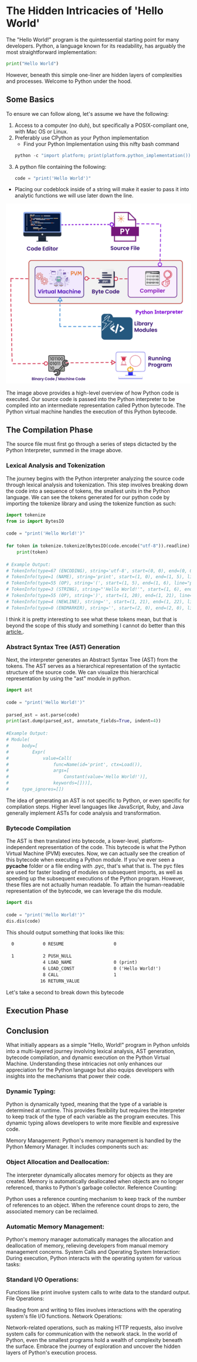 # The Hidden Intricacies of 'Hello World'

The "Hello World!" program is the quintessential starting point for many developers. Python, a language known for its readability, has arguably the most straightforward implementation:

```python
print("Hello World")
```
However, beneath this simple one-liner are hidden layers of complexities and processes. Welcome to Python under the hood.

## Some Basics

To ensure we can follow along, let's assume we have the following:
1. Access to a computer (no duh), but specifically a POSIX-compliant one, with Mac OS or Linux.
1. Preferably use CPython as your Python implementation
    - Find your Python Implementation using this nifty bash command
    ```python 
    python -c "import platform; print(platform.python_implementation())"
    ```
1. A python file containing the following:
    ```python testing.py
    code = "print('Hello World')"
    ```
  - Placing our codeblock inside of a string will make it easier to pass it into analytic functions we will use later down the line.

![Source Code -> Python Interpreter -> Machine Code -> Execution](/py_interpreter.png)

The image above provides a high-level overview of how Python code is executed. Our source code is passed into the Python interpreter to be compiled into an intermediate representation called Python bytecode. The Python virtual machine handles the execution of this Python bytecode.

## The Compilation Phase
The source file must first go through a series of steps dictacted by the Python Interpreter, summed in the image above.

### Lexical Analysis and Tokenization
The journey begins with the Python interpreter analyzing the source code through lexical analysis and tokenization. This step involves breaking down the code into a sequence of tokens, the smallest units in the Python language. We can see the tokens generated for our python code by importing the tokenize library and using the tokenize function as such:
```python
import tokenize
from io import BytesIO

code = "print('Hello World!')"

for token in tokenize.tokenize(BytesIO(code.encode("utf-8")).readline):
    print(token)

# Example Output:
# TokenInfo(type=67 (ENCODING), string='utf-8', start=(0, 0), end=(0, 0), line='')
# TokenInfo(type=1 (NAME), string='print', start=(1, 0), end=(1, 5), line="print('Hello World!')")
# TokenInfo(type=55 (OP), string='(', start=(1, 5), end=(1, 6), line="print('Hello World!')")
# TokenInfo(type=3 (STRING), string="'Hello World!'", start=(1, 6), end=(1, 20), line="print('Hello World!')")
# TokenInfo(type=55 (OP), string=')', start=(1, 20), end=(1, 21), line="print('Hello World!')")
# TokenInfo(type=4 (NEWLINE), string='', start=(1, 21), end=(1, 22), line="print('Hello World!')")
# TokenInfo(type=0 (ENDMARKER), string='', start=(2, 0), end=(2, 0), line='')
```

I think it is pretty interesting to see what these tokens mean, but that is beyond the scope of this study and something I cannot do better than this [article.](https://www.asmeurer.com/brown-water-python/tokens.html). 

### Abstract Syntax Tree (AST) Generation
Next, the interpreter generates an Abstract Syntax Tree (AST) from the tokens. The AST serves as a hierarchical representation of the syntactic structure of the source code. We can visualize this hierarchical representation by using the "ast" module in python.
```python
import ast

code = "print('Hello World!')"

parsed_ast = ast.parse(code)
print(ast.dump(parsed_ast, annotate_fields=True, indent=4))

#Example Output:
# Module(
#     body=[
#         Expr(
#             value=Call(
#                 func=Name(id='print', ctx=Load()),
#                 args=[
#                     Constant(value='Hello World!')],
#                 keywords=[]))],
#     type_ignores=[])
```
The idea of generating an AST is not specific to Python, or even specific for compilation steps. Higher level languages like JavaScript, Ruby, and Java generally implement ASTs for code analysis and transformation.

### Bytecode Compilation

The AST is then translated into bytecode, a lower-level, platform-independent representation of the code. This bytecode is what the Python Virtual Machine (PVM) executes. Now, we can actually see the creation of this bytecode when executing a Python module. If you've ever seen a __pycache__ folder or a file ending with .pyc, that's what that is. The pyc files are used for faster loading of modules on subsequent imports, as well as speeding up the subsequent executions of the Python program. However, these files are not actually human readable. To attain the human-readable representation of the bytecode, we can leverage the dis module.
```python
import dis

code = "print('Hello World!')"
dis.dis(code)
``` 
This should output something that looks like this:
```txt
  0           0 RESUME                   0

  1           2 PUSH_NULL
              4 LOAD_NAME                0 (print)
              6 LOAD_CONST               0 ('Hello World!')
              8 CALL                     1
             16 RETURN_VALUE
```
Let's take a second to break down this bytecode


## Execution Phase

## Conclusion
What initially appears as a simple "Hello, World!" program in Python unfolds into a multi-layered journey involving lexical analysis, AST generation, bytecode compilation, and dynamic execution on the Python Virtual Machine. Understanding these intricacies not only enhances our appreciation for the Python language but also equips developers with insights into the mechanisms that power their code.

### Dynamic Typing:
Python is dynamically typed, meaning that the type of a variable is determined at runtime. This provides flexibility but requires the interpreter to keep track of the type of each variable as the program executes. This dynamic typing allows developers to write more flexible and expressive code.

Memory Management:
Python's memory management is handled by the Python Memory Manager. It includes components such as:

### Object Allocation and Deallocation:

The interpreter dynamically allocates memory for objects as they are created.
Memory is automatically deallocated when objects are no longer referenced, thanks to Python's garbage collector.
Reference Counting:

Python uses a reference counting mechanism to keep track of the number of references to an object. When the reference count drops to zero, the associated memory can be reclaimed.
### Automatic Memory Management:

Python's memory manager automatically manages the allocation and deallocation of memory, relieving developers from manual memory management concerns.
System Calls and Operating System Interaction:
During execution, Python interacts with the operating system for various tasks:

### Standard I/O Operations:

Functions like print involve system calls to write data to the standard output.
File Operations:

Reading from and writing to files involves interactions with the operating system's file I/O functions.
Network Operations:

Network-related operations, such as making HTTP requests, also involve system calls for communication with the network stack.
In the world of Python, even the smallest programs hold a wealth of complexity beneath the surface. Embrace the journey of exploration and uncover the hidden layers of Python's execution process.





